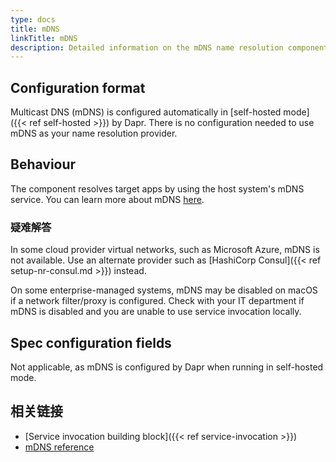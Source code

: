 ```yaml
---
type: docs
title: mDNS
linkTitle: mDNS
description: Detailed information on the mDNS name resolution component
---
```


## Configuration format

Multicast DNS (mDNS) is configured automatically in [self-hosted mode]({{< ref self-hosted >}}) by Dapr. There is no configuration needed to use mDNS as your name resolution provider.

## Behaviour

The component resolves target apps by using the host system's mDNS service. You can learn more about mDNS [here](https://en.wikipedia.org/wiki/Multicast_DNS).

### 疑难解答

In some cloud provider virtual networks, such as Microsoft Azure, mDNS is not available. Use an alternate provider such as [HashiCorp Consul]({{< ref setup-nr-consul.md >}}) instead.

On some enterprise-managed systems, mDNS may be disabled on macOS if a network filter/proxy is configured. Check with your IT department if mDNS is disabled and you are unable to use service invocation locally.

## Spec configuration fields

Not applicable, as mDNS is configured by Dapr when running in self-hosted mode.

## 相关链接

- [Service invocation building block]({{< ref service-invocation >}})
- [mDNS reference](https://en.wikipedia.org/wiki/Multicast_DNS)
